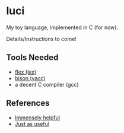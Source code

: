 luci
====

My toy language, implemented in C (for now).

Details/Instructions to come!

Tools Needed
---------------------
- [flex (lex)](http://flex.sourceforge.net/)
- [bison (yacc)](http://www.gnu.org/software/bison/)
- a decent C compiler (gcc)

References
----------
- [Immensely helpful](http://stackoverflow.com/a/2644949)
- [Just as useful](http://gnuu.org/2009/09/18/writing-your-own-toy-compiler/)

